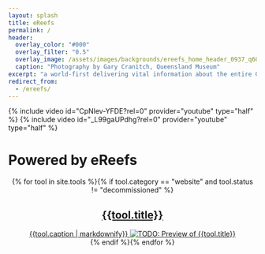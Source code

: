 ```yaml
---
layout: splash
title: eReefs
permalink: /
header:
  overlay_color: "#000"
  overlay_filter: "0.5"
  overlay_image: /assets/images/backgrounds/ereefs_home_header_0937_q60.jpg
  caption: "Photography by Gary Cranitch, Queensland Museum"
excerpt: "a world-first delivering vital information about the entire Great Barrier Reef from catchment to ocean"
redirect_from: 
  - /ereefs/
---
```

{% include video id="CpNlev-YFDE?rel=0" provider="youtube" type="half" %}
{% include video id="_L99gaUPdhg?rel=0" provider="youtube" type="half" %}

# Powered by eReefs
<center>
{% for tool in site.tools %}{% if tool.category == "website" and tool.status != "decommissioned" %}
<div class="tile {{tool.category}}" markdown="0">
  <a href="{{tool.target_url}}" target="_window" title="Navigate to {{tool.title}}">
    <h2>{{tool.title}}</h2>
    {{tool.caption | markdownify}}
    <img alt="TODO: Preview of {{tool.title}}" src="{{tool.preview_image}}" />
  </a>
</div>
{% endif %}{% endfor %}
</center>
